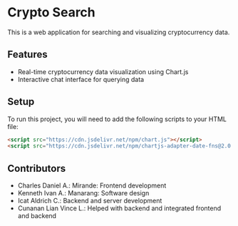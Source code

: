 # Crypto Search

This is a web application for searching and visualizing cryptocurrency data.

## Features

- Real-time cryptocurrency data visualization using Chart.js
- Interactive chat interface for querying data

## Setup

To run this project, you will need to add the following scripts to your HTML file:

```html
<script src="https://cdn.jsdelivr.net/npm/chart.js"></script>
<script src="https://cdn.jsdelivr.net/npm/chartjs-adapter-date-fns@2.0.0"></script>
```

## Contributors

- Charles Daniel A.: Mirande: Frontend development
- Kenneth Ivan A.: Manarang: Software design
- Icat Aldrich C.: Backend and server development
- Cunanan Lian Vince L.: Helped with backend and integrated frontend and backend